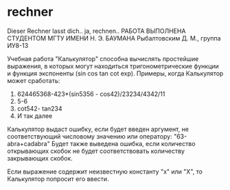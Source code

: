 # rechner
Dieser Rechner lasst dich.. ja, rechnen..
                                                 РАБОТА ВЫПОЛНЕНА СТУДЕНТОМ МГТУ ИМЕНИ Н. Э. БАУМАНА
                                                 Рыбалтовским Д. М., группа ИУ8-13

Учебная работа "Калькулятор" способна вычислять простейшие выражения, в которых могут находиться тригонометрические функции и функция экспоненты (sin cos tan cot exp). 
Примеры, когда Калькулятор может сработать: 
1) 624465368-423*(sin5356 - cos42)/23234/4342/11
2) 5-6
3) cot542-      tan234
4) И так далее 

Калькулятор выдаст ошибку, если будет введен аргумент, не соответствующий числовому значению или оператору: "63-abra+cadabra"
Будет также выведена ошибка, если количество открывающих скобок не будет соответствовать количеству закрывающих скобок. 

Если выражение содержит неизвестную константу "x" или "X", то Калькулятор попросит его ввести. 
                                                   
